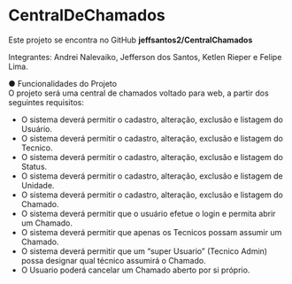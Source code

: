 # CentralDeChamados
Este projeto se encontra no GitHub <b>jeffsantos2/CentralChamados</b><br>

Integrantes: Andrei Nalevaiko, Jefferson dos Santos, Ketlen Rieper e Felipe Lima. <br>

●	Funcionalidades do Projeto <br>
O projeto será uma central de chamados voltado para web, a partir dos seguintes requisitos:<br>

 - O sistema deverá permitir o cadastro, alteração, exclusão e listagem do Usuário.<br>
 - O sistema deverá permitir o cadastro, alteração, exclusão e listagem do Tecnico.<br>
 - O sistema deverá permitir o cadastro, alteração, exclusão e listagem do Status.<br>
 - O sistema deverá permitir o cadastro, alteração, exclusão e listagem de Unidade.<br>
 - O sistema deverá permitir o cadastro, alteração, exclusão e listagem do Chamado.<br>
 - O sistema deverá permitir que o usuário efetue o login e permita abrir um Chamado.<br>
 - O sistema deverá permitir que apenas os Tecnicos possam assumir um Chamado.<br>
 - O sistema deverá permitir que um “super Usuario” (Tecnico Admin) possa designar qual técnico assumirá o Chamado.<br>
 - O Usuario poderá cancelar um Chamado aberto por si próprio.<br>
